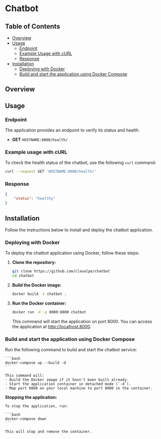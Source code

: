 # Chatbot

## Table of Contents

- [Overview](#overview)
- [Usage](#usage)
  - [Endpoint](#endpoint)
  - [Example Usage with cURL](#example-usage-with-curl)
  - [Response](#response)
- [Installation](#installation)
  - [Deploying with Docker](#deploying-with-docker)
  - [Build and start the application using Docker Compose](#build-and-start-the-application-using-docker-compose)

## Overview

## Usage

### Endpoint
The application provides an endpoint to verify its status and health. 

- **GET** `HOSTNAME:8000/health/`

### Example usage with cURL
To check the health status of the chatbot, use the following `curl` command:

```bash
curl --request GET 'HOSTNAME:8000/health/' 
```

### Response
```json
{
    "status": "healthy"
}
```

## Installation
Follow the instructions below to install and deploy the chatbot application.

### Deploying with Docker
To deploy the chatbot application using Docker, follow these steps:

1. **Clone the repository:**

    ```bash
    git clone https://github.com/clavalpe/chatbot
    cd chatbot
    ```

2. **Build the Docker image:**

    ```bash
    docker build -t chatbot .
    ```

3. **Run the Docker container:**

    ```bash
    docker run -d -p 8000:8000 chatbot
    ```

    This command will start the application on port 8000. You can access the application at [http://localhost:8000](http://localhost:8000).

### Build and start the application using Docker Compose

Run the following command to build and start the chatbot service:

    ```bash
    docker-compose up --build -d
    ```

    This command will:
    - Build the Docker image if it hasn't been built already.
    - Start the application container in detached mode (`-d`).
    - Map port 8000 on your local machine to port 8000 in the container.

**Stopping the application:**

    To stop the application, run:

    ```bash
    docker-compose down
    ```

    This will stop and remove the container.